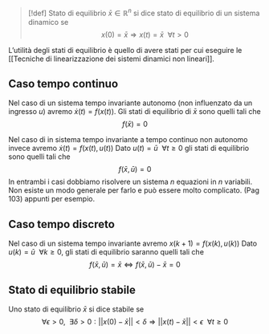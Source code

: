 >[!def] Stato di equilibrio
>$\bar{x}\in \mathbb{R}^{n}$ si dice stato di equilibrio di un sistema dinamico se
>$$x(0)=\bar x\Rightarrow x(t)=\bar x\ \ \forall t>0$$

L’utilità degli stati di equilibrio è quello di avere stati per cui eseguire le [[Tecniche di linearizzazione dei sistemi dinamici non lineari]].
## Caso tempo continuo
Nel caso di un sistema tempo invariante autonomo (non influenzato da un ingresso $u$) avremo $\dot{x}(t)=f(x(t))$.
Gli stati di equilibrio di $\bar x$ sono quelli tali che $$f(\bar x)=0$$

Nel caso di in sistema tempo invariante a tempo continuo non autonomo invece avremo $\dot{x}(t)=f(x(t),u(t))$
Dato $u(t)=\bar{u}\ \ \forall t\ge 0$ gli stati di equilibrio sono quelli tali che $$f(\bar x,\bar u)=0$$
In entrambi i casi dobbiamo risolvere un sistema $n$ equazioni in $n$ variabili. Non esiste un modo generale per farlo e può essere molto complicato.
(Pag 103) appunti per esempio.
## Caso tempo discreto
Nel caso di un sistema tempo invariante avremo $x(k+1)=f(x(k),u(k))$
Dato $u(k)=\bar u\ \ \forall k\ge 0$, gli stati di equilibrio saranno quelli tali che
$$f(\bar x,\bar u)=\bar x\iff f(\bar x,\bar u)-\bar x=0$$
## Stato di equilibrio stabile
Uno stato di equilibrio $\bar x$ si dice stabile se
$$\forall \epsilon>0,\ \ \exists\delta>0:||x(0)-\bar x||<\delta\Rightarrow||x(t)-\bar x||<\epsilon\ \ \forall t\ge 0$$













